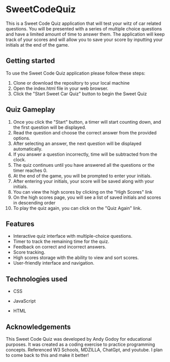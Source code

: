# SweetCodeQuiz
This is a Sweet Code Quiz application that will test your witz of car related questions. You will be presented with a series of multiple choice questions and have a limited amount of time to answer them. The application will keep track of your scores and will allow you to save your score by inputting your initials at the end of the game. 

## Getting started

To use the Sweet Code Quiz application please follow these steps:

1. Clone or download the repository to your local machine
2. Open the index.html file in your web browser.
3. Click the "Start Sweet Car Quiz" button to begin the Sweet Quiz


## Quiz Gameplay

1. Once you click the "Start" button, a timer will start counting down, and the first question will be displayed.
2. Read the question and choose the correct answer from the provided options.
3. After selecting an answer, the next question will be displayed automatically.
4. If you answer a question incorrectly, time will be subtracted from the clock.
5. The quiz continues until you have answered all the questions or the timer reaches 0.
6. At the end of the game, you will be prompted to enter your initials.
7. After entering your initials, your score will be saved along with your initials.
8. You can view the high scores by clicking on the "High Scores" link
9. On the high scores page, you will see a list of saved initials and scores in descending order
10. To play the quiz again, you can click on the "Quiz Again" link.

## Features

- Interactive quiz interface with multiple-choice questions.
- Timer to track the remaining time for the quiz.
- Feedback on correct and incorrect answers.
- Score tracking.
- High scores storage with the ability to view and sort scores.
- User-friendly interface and navigation.


## Technologies used

- CSS

- JavaScript

- HTML


## Acknowledgements

This Sweet Code Quiz was developed by Andy Godoy for educational purposes. It was created as a coding exercise to practice programming concepts. Referenced W3 Schools, MDZILLA, ChatGpt, and youtube. I plan to come back to this and make it better! 